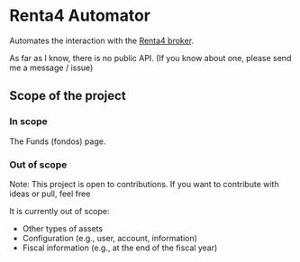 # Renta4 Automator

Automates the interaction with the [Renta4 broker](https://r4.com).

As far as I know, there is no public API. (If you know about one, please send me a message / issue)

## Scope of the project

### In scope

The Funds (fondos) page.

### Out of scope 

Note: This project is open to contributions. If you want to contribute with ideas or pull, feel free

It is currently out of scope:

  * Other types of assets 
  * Configuration (e.g., user, account, information)
  * Fiscal information (e.g., at the end of the fiscal year)
